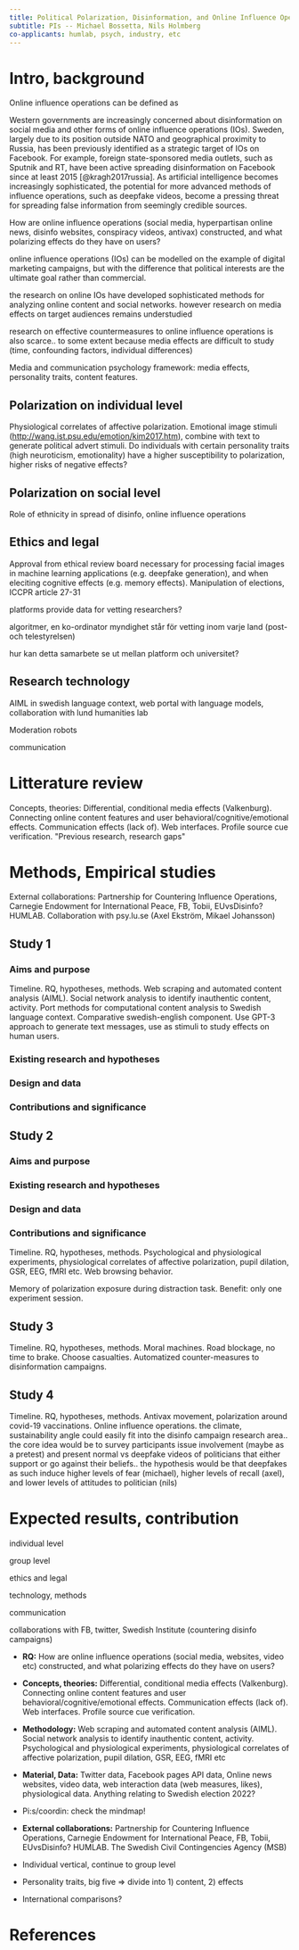 ```yaml
---
title: Political Polarization, Disinformation, and Online Influence Operations in Sweden
subtitle: PIs -- Michael Bossetta, Nils Holmberg
co-applicants: humlab, psych, industry, etc
---
```


# Intro, background

Online influence operations can be defined as 

Western governments are increasingly concerned about disinformation on social media and other forms of online influence operations (IOs). Sweden, largely due to its position outside NATO and geographical proximity to Russia, has been previously identified as a strategic target of IOs on Facebook. For example, foreign state-sponsored media outlets, such as Sputnik and RT, have been active spreading disinformation on Facebook since at least 2015 [@kragh2017russia]. As artificial intelligence becomes increasingly sophisticated, the potential for more advanced methods of influence operations, such as deepfake videos, become a pressing threat for spreading false information from seemingly credible sources.

How are online influence operations (social media, hyperpartisan online news, disinfo websites, conspiracy videos, antivax) constructed, and what polarizing effects do they have on users?

online influence operations (IOs) can be modelled on the example of digital marketing campaigns, but with the difference that political interests are the ultimate goal rather than commercial.

the research on online IOs have developed sophisticated methods for analyzing online content and social networks. however research on media effects on target audiences remains understudied

research on effective countermeasures to online influence operations is also scarce.. to some extent because media effects are difficult to study (time, confounding factors, individual differences)

Media and communication psychology framework: media effects, personality traits, content features. 

## Polarization on individual level

Physiological correlates of affective polarization. Emotional image stimuli (<http://wang.ist.psu.edu/emotion/kim2017.htm>), combine with text to generate political advert stimuli. Do individuals with certain personality traits (high neuroticism, emotionality) have a higher susceptibility to polarization, higher risks of negative effects?

## Polarization on social level

Role of ethnicity in spread of disinfo, online influence operations

## Ethics and legal

Approval from ethical review board necessary for processing facial images in machine learning applications (e.g. deepfake generation), and when eleciting cognitive effects (e.g. memory effects). Manipulation of elections, ICCPR article 27-31

platforms provide data for vetting researchers?

algoritmer, en ko-ordinator myndighet står för vetting inom varje land (post- och telestyrelsen)

hur kan detta samarbete se ut mellan platform och universitet?

## Research technology

AIML in swedish language context, web portal with language models, collaboration with lund humanities lab

Moderation robots

communication

# Litterature review

Concepts, theories: Differential, conditional media effects (Valkenburg). Connecting online content features and user behavioral/cognitive/emotional effects. Communication effects (lack of). Web interfaces. Profile source cue verification. "Previous research, research gaps"

# Methods, Empirical studies

External collaborations: Partnership for Countering Influence Operations, Carnegie Endowment for International Peace, FB, Tobii, EUvsDisinfo? HUMLAB. Collaboration with psy.lu.se (Axel Ekström, Mikael Johansson)

## Study 1

### Aims and purpose  

Timeline. RQ, hypotheses, methods. Web scraping and automated content analysis (AIML). Social network analysis to identify inauthentic content, activity. Port methods for computational content analysis to Swedish language context. Comparative swedish-english component. Use GPT-3 approach to generate text messages, use as stimuli to study effects on human users.

### Existing research and hypotheses 

### Design and data 

### Contributions and significance

## Study 2

### Aims and purpose  

### Existing research and hypotheses 

### Design and data 

### Contributions and significance

Timeline. RQ, hypotheses, methods. Psychological and physiological experiments, physiological correlates of affective polarization, pupil dilation, GSR, EEG, fMRI etc. Web browsing behavior.

Memory of polarization exposure during distraction task. Benefit: only one experiment session.

## Study 3

Timeline. RQ, hypotheses, methods. Moral machines. Road blockage, no time to brake. Choose casualties. Automatized counter-measures to disinformation campaigns.

## Study 4

Timeline. RQ, hypotheses, methods. Antivax movement, polarization around covid-19 vaccinations. Online influence operations. the climate, sustainability angle could easily fit into the disinfo campaign research area.. the core idea would be to survey participants issue involvement (maybe as a pretest) and present normal vs deepfake videos of politicians that either support or go against their beliefs.. the hypothesis would be that deepfakes as such induce higher levels of fear (michael), higher levels of recall (axel), and lower levels of attitudes to politician (nils)

# Expected results, contribution

individual level

group level

ethics and legal

technology, methods

communication

collaborations with FB, twitter, Swedish Institute (countering disinfo campaigns)

- **RQ:** How are online influence operations (social media, websites, video etc) constructed, and what polarizing effects do they have on users?

- **Concepts, theories:** Differential, conditional media effects (Valkenburg). Connecting online content features and user behavioral/cognitive/emotional effects. Communication effects (lack of). Web interfaces. Profile source cue verification.

- **Methodology:** Web scraping and automated content analysis (AIML). Social network analysis to identify inauthentic content, activity. Psychological and physiological experiments, physiological correlates of affective polarization, pupil dilation, GSR, EEG, fMRI etc

- **Material, Data:** Twitter data, Facebook pages API data, Online news websites, video data, web interaction data (web measures, likes), physiological data. Anything relating to Swedish election 2022?

- Pi:s/coordin: check the mindmap!

- **External collaborations:** Partnership for Countering Influence Operations, Carnegie Endowment for International Peace, FB, Tobii, EUvsDisinfo? HUMLAB. The Swedish Civil Contingencies Agency (MSB)

- Individual vertical, continue to group level

- Personality traits, big five => divide into 1) content, 2) effects

- International comparisons?


# References


